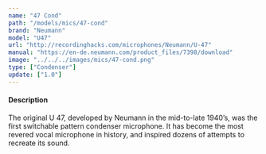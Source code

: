 ```yaml
---
name: "47 Cond"
path: "/models/mics/47-cond"
brand: "Neumann"
model: "U47"
url: "http://recordinghacks.com/microphones/Neumann/U-47"
manual: "https://en-de.neumann.com/product_files/7398/download"
image: "../../../images/mics/47-cond.png"
type: ["Condenser"]
update: ["1.0"]
---
```

#### Description
The original U 47, developed by Neumann in the mid-to-late 1940’s, was the first switchable pattern condenser microphone. It has become the most revered vocal microphone in history, and inspired dozens of attempts to recreate its sound.